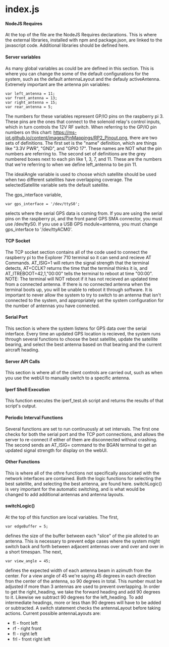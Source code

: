 # index.js

#### NodeJS Requires
At the top of the file are the NodeJS Requires declarations. This is where the external libraries, installed with npm and package.json, are linked to the javascript code. Additional libraries should be defined here.

#### Server variables
As many global variables as could be are defined in this section. This is where you can change the some of the default configurations for the system, such as the default antennaLayout and the defauly activeAntenna. Extremely important are the antenna pin variables:
```
var left_antenna = 11;
var front_antenna = 13;
var right_antenna = 15;
var rear_antenna = 5;
```
The numbers for these variables represent GP/IO pins on the raspberry pi 3. These pins are the ones that connect to the solenoid relay's control inputs, which in turn controls the 12V RF switch. When referring to the GP/IO pin numbers on this chart: https://ms-iot.github.io/content/images/PinMappings/RP2_Pinout.png, there are two sets of definitions. The first set is the "name" definition, which are things like "3.3V PWR", "GND", and "GPIO 17". These names are NOT what the pin numbers are referring to. The second set of definitions are the grey numbered boxes next to each pin like 1, 3, 7, and 11. These are the numbers that we're referring to when we define left_antenna to be pin 11. 

The idealAngle variable is used to choose which satellite should be used when two different satellites have overlapping coverage. The selectedSatellite variable sets the default satellite. 

The gps_interface variable, 
```
var gps_interface = '/dev/ttyS0';
```
selects where the serial GPS data is coming from. If you are using the serial pins on the raspberry pi, and the front panel GPS SMA connector, you must use /dev/ttyS0. If you use a USB GPS module+antenna, you must change gps_interface to '/dev/ttyACM0'.

#### TCP Socket
The TCP socket section contains all of the code used to connect the raspberry pi to the Explorer 710 terminal so it can send and recieve AT Commands. AT_ISIG=1 will return the signal strength that the terminal detects, AT+CCLK? returns the time that the terminal thinks it is, and AT_ITREBOOT=42,1,"00:00" tells the terminal to reboot at time "00:00". NOTE: The terminal will NOT reboot if it has not recieved an updated time from a connected antenna. If there is no connected antenna when the terminal boots up, you will be unable to reboot it through software. It is important to never allow the system to try to switch to an antenna that isn't connected to the system, and appropriately set the system configuration for the number of antennas you have connected.

#### Serial Port
This section is where the system listens for GPS data over the serial interface. Every time an updated GPS location is recieved, the system runs through several functions to choose the best satellite, update the satellite bearing, and select the best antenna based on that bearing and the current aircraft heading. 

#### Server API Calls
This section is where all of the client controls are carried out, such as when you use the webUI to manually switch to a specific antenna. 

#### Iperf Shell Execution
This function executes the iperf_test.sh script and returns the results of that script's output.

#### Periodic Interval Functions
Several functions are set to run continuously at set intervals. The first one checks for both the serial port and the TCP port connections, and allows the server to re-connect if either of them are disconnected without crashing. The second sends an AT_ISIG= command to the BGAN terminal to get an updated signal strength for display on the webUI.

#### Other Functions
This is where all of the othre functions not specifically associated with the network interfaces are contained. Both the logic functions for selecting the best satellite, and selecting the best antenna, are found here. switchLogic() is very important for the automatic switching, and is what would be changed to add additional antennas and antenna layouts. 

#### switchLogic()
At the top of this function are local variables. The first,
```
var edgeBuffer = 5;
```
defines the size of the buffer between each "slice" of the pie alloted to an antenna. This is necessary to prevent edge cases where the system might switch back and forth between adjacent antennas over and over and over in a short timespan. The next, 
```
var view_angle = 45;
```
defines the expected width of each antenna beam in azimuth from the center. For a view angle of 45 we're saying 45 degrees in each direction fron the center of the antenna, so 90 degrees in total. This number must be adjusted if more than 3 antennas are used to prevent overlapping. In order to get the right_heading, we take the forward heading and add 90 degrees to it. Likewise we subtract 90 degrees for the left_heading. To add intermediate headings, more or less than 90 degrees will have to be added or subtracted. A switch statement checks the antennaLayout before taking actions. Current possible antennaLayouts are:
* fl - front left
* rf - right front
* fl - right left
* frl - front right left
